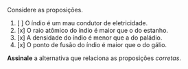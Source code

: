 Considere as proposições.

1. [ ] O índio é um mau condutor de eletricidade.
2. [x] O raio atômico do índio é maior que o do estanho.
3. [x] A densidade do índio é menor que a do paládio.
4. [x] O ponto de fusão do índio é maior que o do gálio.

**Assinale** a alternativa que relaciona as proposições *corretas*.